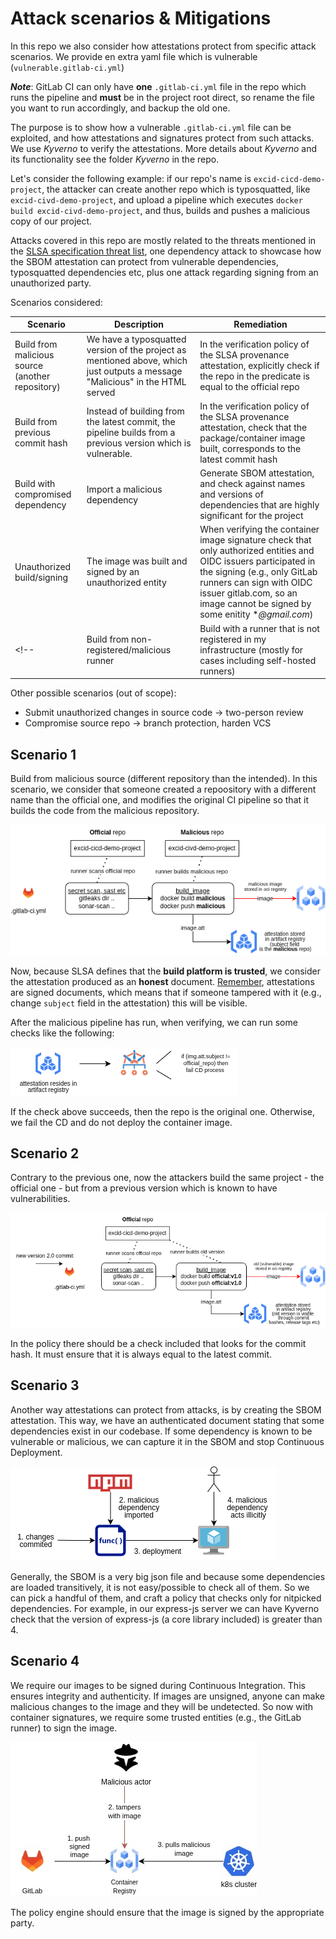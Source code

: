 # Attack scenarios & Mitigations

In this repo we also consider how attestations protect from specific attack scenarios. We provide en extra yaml file which is vulnerable (`vulnerable.gitlab-ci.yml`)

***Note***: GitLab CI can only have **one** `.gitlab-ci.yml` file in the repo which runs the pipeline and **must** be in the project root direct, so rename the file you want to run accordingly, and backup the old one.

The purpose is to show how a vulnerable `.gitlab-ci.yml` file can be exploited, and how attestations and signatures protect from such attacks. We use *Kyverno* to verify the attestations. More details about *Kyverno* and its functionality see the folder *Kyverno* in the repo.

Let's consider the following example: if our repo's name is `excid-cicd-demo-project`, the attacker can create another repo which is typosquatted, like `excid-civd-demo-project`, and upload a pipeline which executes `docker build excid-civd-demo-project`, and thus, builds and pushes a malicious copy of our project.

Attacks covered in this repo are mostly related to the threats mentioned in the [SLSA specification threat list](https://slsa.dev/spec/v1.0/threats-overview), one dependency attack to showcase how the SBOM attestation can protect from vulnerable dependencies, typosquatted dependencies etc, plus one attack regarding signing from an unauthorized party.

Scenarios considered:

| Scenario                                         | Description                                                                                                                                                            | Remediation                                                                                                                 |
|--------------------------------------------------|------------------------------------------------------------------------------------------------------------------------------------------------------------------------|-----------------------------------------------------------------------------------------------------------------------------|
| Build from malicious source (another repository) | We have a typosquatted version of the project as mentioned above, which just outputs a message "Malicious" in the HTML served | In the verification policy of the SLSA provenance attestation, explicitly check if the repo in the predicate is equal to the official repo          |
| Build from previous commit hash                  | Instead of building from the latest commit, the pipeline builds from a previous version which is vulnerable.                                                          | In the verification policy of the SLSA provenance attestation, check that the package/container image built, corresponds to the latest commit hash                                  |
| Build with compromised dependency                | Import a malicious dependency                                                                                                                                          | Generate SBOM attestation, and check against names and versions of dependencies that are highly significant for the project |
| Unauthorized build/signing                | The image was built and signed by an unauthorized entity                                                                                                                                          | When verifying the container image signature check that only authorized entities and OIDC issuers participated in the signing (e.g., only GitLab runners can sign with OIDC issuer gitlab.com, so an image cannot be signed by some enitity **@gmail.com*) |
<!-- | Build from non-registered/malicious runner       | Build with a runner that is not registered in my infrastructure (mostly for cases including self-hosted runners)                                                       | In the verification policy of the SLSA provenance attestation, have a list of registered runners (their tokens) and check if the attestation contains a name that is in this list                                              | -->


Other possible scenarios (out of scope):

- Submit unauthorized changes in source code -> two-person review
- Compromise source repo -> branch protection, harden VCS

## Scenario 1

Build from malicious source (different repository than the intended). In this scenario, we consider that someone created a repoository with a different name than the official one, and modifies the original CI pipeline so that it builds the code from the malicious repository.

![alt text](/assets/attack1_mal_repo.drawio.png)

Now, because SLSA defines that the **build platform is trusted**, we consider the attestation produced as an **honest** document. 
<ins>Remember</ins>, attestations are signed documents, which means that if someone tampered with it (e.g., change `subject` field in the attestation) this will be visible.

After the malicious pipeline has run, when verifying, we can run some checks like the following: 

![alt text](/assets/attack1_mal_repo_kyverno.drawio.png)

If the check above succeeds, then the repo is the original one. Otherwise, we fail the CD and do not deploy the container image.

## Scenario 2

Contrary to the previous one, now the attackers build the same project - the official one - but from a previous version which is known to have vulnerabilities.

![alt text](/assets/attack2_old_version.drawio.png)

In the policy there should be a check included that looks for the commit hash. It must ensure that it is always equal to the latest commit.

<!-- ## Scenario 3

Another threat is building from an unknown build system. If an adversary deploys a malicious GitLab runner, within the infrastructure and register it with the repository, then this runner can take on jobs submitted by legit users and act illegally.

Why is there a need to worry for that? Don't we trust the build platform? Yes, but, it has been [reported](https://frichetten.com/blog/abusing-gitlab-runners/) for GitLab runners that there is a race condition vulnerability where malicious runners can request to run submitted pipelines before legit ones. Obviously, this runner can then run whatever pipeline it wants, and upload a malicious container image.

Having that in mind, we can verify two things:
1. verify all binaries pre-installation (out of scope for artifact attestations)
2. verifying that the GitLab runner token is indeed created by a trusted entity, and Kyverno knows about this token

Attestation-wise, in the provenance attestation we can check the field of -->

## Scenario 3

Another way attestations can protect from attacks, is by creating the SBOM attestation. This way, we have an authenticated document stating that some dependencies exist in our codebase.
If some dependency is known to be vulnerable or malicious, we can capture it in the SBOM and stop Continuous Deployment.

![alt text](/assets/attack4_sbom.png)

Generally, the SBOM is a very big json file and because some dependencies are loaded transitively, it is not easy/possible to check all of them. So we can pick a handful of them, and craft a policy that checks only for nitpicked dependencies. For example, in our express-js server we can have Kyverno check that the version of express-js (a core library included) is greater than 4.

## Scenario 4

We require our images to be signed during Continuous Integration. This ensures integrity and authenticity. If images are unsigned, anyone can make malicious changes to the image and they will be undetected. So now with container signatures, we require some trusted entities (e.g., the GitLab runner) to sign the image.

![alt-text](../assets/attack4_unsigned_image.jpg)

The policy engine should ensure that the image is signed by the appropriate party.